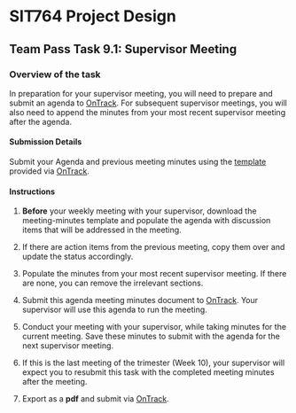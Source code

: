 <div id="banner"></div>

# SIT764 Project Design
## Team Pass Task 9.1: Supervisor Meeting

### Overview of the task
In preparation for your supervisor meeting, you will need to prepare and submit an agenda to [OnTrack](https://ontrack.deakin.edu.au). For subsequent supervisor meetings, you will also need to append the minutes from your most recent supervisor meeting after the agenda.

#### Submission Details
Submit your Agenda and previous meeting minutes using the [template](https://deakin365.sharepoint.com/:f:/s/SIT782-Project-Delivery/Er_q6e6Iw0pIokUor-k26lQBcAkdM-BWb6PdWwlOxWLxbQ?e=NmuOYy) provided via [OnTrack](https://ontrack.deakin.edu.au).

#### Instructions

1. **Before** your weekly meeting with your supervisor, download the meeting-minutes template and populate the agenda with discussion items that will be addressed in the meeting.

2. If there are action items from the previous meeting, copy them over and update the status accordingly.

3. Populate the minutes from your most recent supervisor meeting. If there are none, you can remove the irrelevant sections.

4. Submit this agenda meeting minutes document to [OnTrack](https://ontrack.deakin.edu.au). Your supervisor will use this agenda to run the meeting.

5. Conduct your meeting with your supervisor, while taking minutes for the current meeting. Save these minutes to submit with the agenda for the next supervisor meeting. 

6. If this is the last meeting of the trimester (Week 10), your supervisor will expect you to resubmit this task with the completed meeting minutes after the meeting.

7. Export as a **pdf** and submit via [OnTrack](https://ontrack.deakin.edu.au).

<div style="page-break-after:always;"></div>
